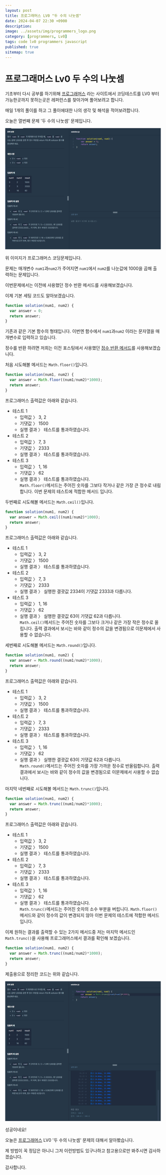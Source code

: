 ```yaml
---
layout: post
title: 프로그래머스 LV0 "두 수의 나눗셈"
date: 2024-04-07 22:30 +0900
description: 
image: ../assets/img/programmers_logo.png
category: [programmers, Lv0]
tags: code lv0 programmers javascript
published: true
sitemap: true
---
```


# 프로그래머스 Lv0 두 수의 나눗셈

  기초부터 다시 공부를 하기위해 [프로그래머스](https://programmers.co.kr/) 라는 사이트에서
  코딩테스트를 LV0 부터 가능한곳까지 못하는곳은 레퍼런스를 찾아가며 풀어보려고 합니다.
  
  매일 1개의 풀이를 하고 그 풀이에대한 나의 생각 및 해석을 적어보려합니다.

  오늘은 열번째 문제 '두 수의 나눗셈' 문제입니다.

  ![프로그래머스 이미지](../../assets/img/두수의나눗셈_01.png)

  위 이미지가 프로그래머스 코딩문제입니다.
  
  문제는 매개변수 `num1`과`num2`가 주어지면 `num1`에서 `num2`를 나눈값에 1000을 곱해 출력하는 문제입니다.

  이번문제에서는 이전에 사용했던 정수 반환 메서드를 사용해보겠습니다.

  이제 기본 세팅 코드도 알아보겠습니다.
  
```javascript
function solution(num1, num2) {
  var answer = 0;
  return answer;
}
``` 
기존과 같은 기본 함수의 형태입니다. 이번엔 함수에서 `num1`과`num2` 이라는 문자열을 매개변수로 입력하고 있습니다.

정수를 반환 하려면 저희는 이전 포스팅에서 사용했던 [정수 반환 메서드](https://spearboy.github.io/posts/programmers_2/)를 사용해보겠습니다.


처음 시도해볼 메서드는 `Math.floor()`입니다.
```javascript
function solution(num1, num2) {
  var answer = Math.floor((num1/num2)*1000);
  return answer;
}
``` 
프로그래머스 출력값은 아래와 같습니다.
  + 테스트 1
    + 입력값 〉	3, 2
    + 기댓값 〉	1500
    + 실행 결과 〉	테스트를 통과하였습니다.
  + 테스트 2
    + 입력값 〉	7, 3
    + 기댓값 〉	2333
    + 실행 결과 〉	테스트를 통과하였습니다.
  + 테스트 3
    + 입력값 〉	1, 16
    + 기댓값 〉	62
    + 실행 결과 〉	테스트를 통과하였습니다.   
`Math.floor()`메서드는 주어진 숫자를 그보다 작거나 같은 가장 큰 정수로 내림합니다. 이번 문제의 테스트에 적합한 메서드 입니다.   

두번째로 시도해볼 메서드는 `Math.ceil()`입니다.   
```javascript
function solution(num1, num2) {
  var answer = Math.ceil((num1/num2)*1000);
  return answer;
}
``` 
프로그래머스 출력값은 아래와 같습니다.   
  + 테스트 1
    + 입력값 〉	3, 2
    + 기댓값 〉	1500
    + 실행 결과 〉	테스트를 통과하였습니다.
  + 테스트 2
    + 입력값 〉	7, 3
    + 기댓값 〉	2333
    + 실행 결과 〉	실행한 결괏값 2334이 기댓값 2333과 다릅니다.
  + 테스트 3
    + 입력값 〉	1, 16
    + 기댓값 〉	62
    + 실행 결과 〉	실행한 결괏값 63이 기댓값 62과 다릅니다.   
`Math.ceil()`메서드는 주어진 숫자를 그보다 크거나 같은 가장 작은 정수로 올립니다. 출력 결과에서 보시는 바와 같이 정수의 값을 변경됨으로 이문제에서 사용할 수 없습니다.   

세번째로 시도해볼 메서드는 `Math.round()`입니다.   
```javascript
function solution(num1, num2) {
  var answer = Math.round((num1/num2)*1000);
  return answer;
}
``` 
프로그래머스 출력값은 아래와 같습니다.   
  + 테스트 1
    + 입력값 〉	3, 2
    + 기댓값 〉	1500
    + 실행 결과 〉	테스트를 통과하였습니다.
  + 테스트 2
    + 입력값 〉	7, 3
    + 기댓값 〉	2333
    + 실행 결과 〉	테스트를 통과하였습니다.
  + 테스트 3
    + 입력값 〉	1, 16
    + 기댓값 〉	62
    + 실행 결과 〉	실행한 결괏값 63이 기댓값 62과 다릅니다.   
`Math.round()`메서드는 주어진 숫자를 가장 가까운 정수로 반올림합니다. 출력 결과에서 보시는 바와 같이 정수의 값을 변경됨으로 이문제에서 사용할 수 없습니다. 

마지막 네번째로 시도해볼 메서드는 `Math.trunc()`입니다.   
```javascript
function solution(num1, num2) {
  var answer = Math.trunc((num1/num2)*1000);
  return answer;
}
``` 
프로그래머스 출력값은 아래와 같습니다.   
  + 테스트 1
    + 입력값 〉	3, 2
    + 기댓값 〉	1500
    + 실행 결과 〉	테스트를 통과하였습니다.
  + 테스트 2
    + 입력값 〉	7, 3
    + 기댓값 〉	2333
    + 실행 결과 〉	테스트를 통과하였습니다.
  + 테스트 3
    + 입력값 〉	1, 16
    + 기댓값 〉	62
    + 실행 결과 〉	테스트를 통과하였습니다.   
`Math.trunc()`메서드는 주어진 숫자의 소수 부분을 버립니다. `Math.floor()`메서드와 같이 정수의 값이 변경되지 않아 이번 문제의 테스트에 적합한 메서드 입니다.    

이제 원하는 결과를 출력할 수 있는 2가지 메서드중 저는 마지막 메서드인 `Math.trunc()`을 사용해 프로그래머스에서 결과를 확인해 보겠습니다.

```javascript
function solution(num1, num2) {
  var answer = Math.trunc((num1/num2)*1000);
  return answer;
}
``` 
제출용으로 정리한 코드는 위와 같습니다.

![프로그래머스 이미지](../../assets/img/두수의나눗셈_02.png)

성공이네요!

오늘은 [프로그래머스](https://programmers.co.kr/) LV0 '두 수의 나눗셈' 문제의 대해서 알아봤습니다.

제 방법이 꼭 정답은 아니니 그저 이런방법도 있구나하고 참고용으로만 봐주시면 감사하겠습니다.

감사합니다.